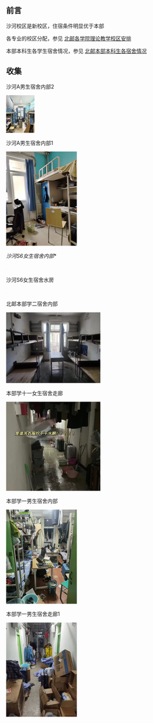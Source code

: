 ## 前言

沙河校区是新校区，住宿条件明显优于本部

各专业的校区分配，参见    [北邮各学院理论教学校区安排](Source/File/北邮各学院理论教学校区安排.pdf)

本部本科生各学生宿舍情况，参见  [北邮本部本科生各宿舍情况](Source/File/北邮本部本科生各宿舍情况.docx)

## 收集

沙河A男生宿舍内部2

<img src="Source\Pic\沙河A男生宿舍内部2.jpg" style="zoom: 10%;" />

沙河A男生宿舍内部1

<img src="Source\Pic\沙河A男生宿舍内部1.jpg" style="zoom:25%;" />

*沙河S6女生宿舍内部**

<img src="Source\Pic\沙河S6女生宿舍内部.jpg" style="zoom:5%;" />

沙河S6女生宿舍水房

<img src="Source\Pic\沙河S6女生宿舍水房.jpg" style="zoom:5%;" />

北邮本部学二宿舍内部

<img src="Source\Pic\北邮本部学二宿舍内部.png" style="zoom:25%;" />

本部学十一女生宿舍走廊

<img src="Source\Pic\本部学十一女生宿舍走廊.jpg" style="zoom:25%;" />

本部学一男生宿舍内部

<img src="Source\Pic\本部学一男生宿舍内部1.jpg" style="zoom:25%;" />

本部学一男生宿舍走廊1

<img src="Source\Pic\本部学一男生宿舍走廊1.jpg" style="zoom:25%;" />